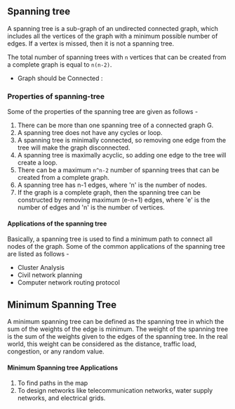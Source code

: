 ## Spanning tree

A spanning tree is a sub-graph of an undirected connected graph, which includes all the vertices of the
graph with a minimum possible number of edges. If a vertex is missed, then it is not a spanning tree.

The total number of spanning trees with  `n` vertices that can be created 
from a complete graph is equal to `n(n-2)`.


* Graph should be Connected :

### Properties of spanning-tree

Some of the properties of the spanning tree are given as follows -

1. There can be more than one spanning tree of a connected graph G.
2. A spanning tree does not have any cycles or loop.
3. A spanning tree is minimally connected, so removing one edge from the tree will make the graph disconnected.
4. A spanning tree is maximally acyclic, so adding one edge to the tree will create a loop.
5. There can be a maximum `n^n-2` number of spanning trees that can be created from a complete graph.
6. A spanning tree has n-1 edges, where 'n' is the number of nodes.
7. If the graph is a complete graph, then the spanning tree can be constructed by removing maximum (e-n+1) edges, where 'e' is the number of edges and 'n' is the number of vertices.


#### Applications of the spanning tree

Basically, a spanning tree is used to find a minimum path to connect all nodes of the graph. 
Some of the common applications of the spanning tree are listed as follows -

* Cluster Analysis
* Civil network planning
* Computer network routing protocol



## Minimum Spanning Tree 

A minimum spanning tree can be defined as the spanning tree in which the sum of the weights of 
the edge is minimum. The weight of the spanning tree is the sum of the weights given to the edges 
of the spanning tree. In the real world, this weight can be considered as the distance, traffic 
load, congestion, or any random value.

#### Minimum Spanning tree Applications

1. To find paths in the map
2. To design networks like telecommunication networks, water supply networks, and electrical grids.